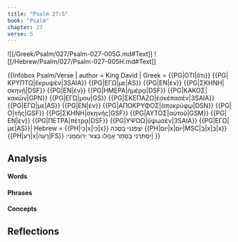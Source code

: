 ```yaml
---
title: "Psalm 27:5"
book: "Psalm"
chapter: 27
verse: 5
---
```

![[/Greek/Psalm/027/Psalm-027-005G.md#Text]]
![[/Hebrew/Psalm/027/Psalm-027-005H.md#Text]]

{{Infobox Psalm/Verse |
  author = King David |
  Greek = {{PG|ΟΤΙ|ὅτι}} {{PG|ΚΡΥΠΤΩ|ἔκρυψέν|3SAIA}} {{PG|ΕΓΩ|με|AS}} {{PG|ΕΝ|ἐν}} {{PG|ΣΚΗΝΗ|σκηνῇ|DSF}} {{PG|ΕΝ|ἐν}} {{PG|ΗΜΕΡΑ|ἡμέρᾳ|DSF}} {{PG|ΚΑΚΟΣ|κακῶν|GPN}} {{PG|ΕΓΩ|μου|GS}} {{PG|ΣΚΕΠΑΖΩ|ἐσκέπασέν|3SAIA}} {{PG|ΕΓΩ|με|AS}} {{PG|ΕΝ|ἐν}} {{PG|ΑΠΟΚΡΥΦΟΣ|ἀποκρύφῳ|DSN}} {{PG|Ο|τῆς|GSF}} {{PG|ΣΚΗΝΗ|σκηνῆς|GSF}} {{PG|ΑΥΤΟΣ|αὐτοῦ|GSM}} {{PG|ΕΝ|ἐν}} {{PG|ΠΕΤΡΑ|πέτρᾳ|DSF}} {{PG|ΥΨΟΩ|ὕψωσέν|3SAIA}} {{PG|ΕΓΩ|με|AS}}|
  Hebrew = {{PH|כִּי|x|כִּי|x}}
יִצְפְּנֵנִי
בְּסֻכֹּה
{{PH|יום|x|יוֹם|MSC|בְּ|x|בְּ|x}} {{PH|רַע|x|רָעָה|FS}}
יַסְתִּרֵנִי
בְּסֵתֶר
אָהֳלוֹ
בְּצוּר
יְרוֹמְמֵנִי
׃|
}}

## Analysis

#### Words

#### Phrases

#### Concepts

## Reflections
